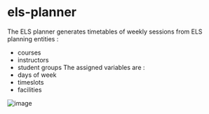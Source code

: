 # els-planner
The ELS planner generates timetables of weekly sessions from ELS planning entities :
* courses
* instructors
* student groups
The assigned variables are :
* days of week
* timeslots
* facilities

![image](https://github.com/user-attachments/assets/339dd3a7-8f3b-48b2-9c89-ff2bf50c095c)
